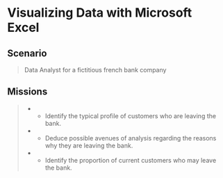 # Visualizing Data with Microsoft Excel

## Scenario
 > Data Analyst for a fictitious french bank company

## Missions
> * - Identify the typical profile of customers who are leaving the bank.
> * - Deduce possible avenues of analysis regarding the reasons why they are leaving the bank.
> * - Identify the proportion of current customers who may leave the bank.
